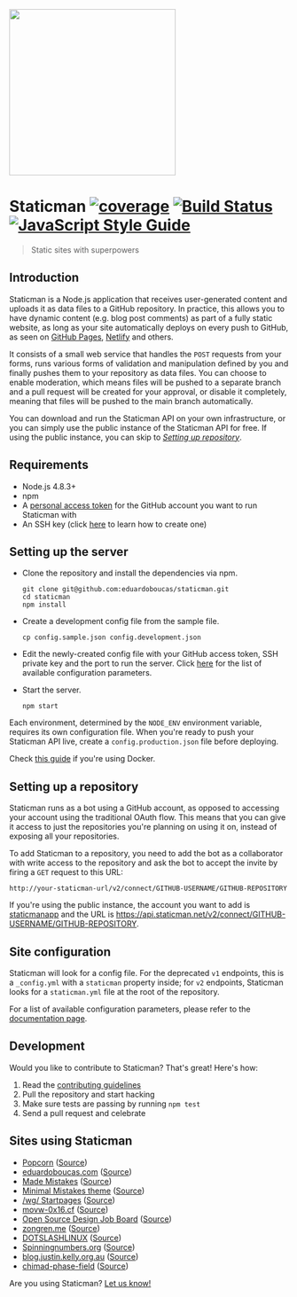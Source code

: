 <img src="logo.png" width="300">

# Staticman [![coverage](https://img.shields.io/badge/coverage-79%25-yellow.svg?style=flat?style=flat-square)](https://github.com/eduardoboucas/staticman) [![Build Status](https://travis-ci.org/eduardoboucas/staticman.svg?branch=master)](https://travis-ci.org/eduardoboucas/staticman) [![JavaScript Style Guide](https://img.shields.io/badge/code_style-standard-brightgreen.svg)](https://standardjs.com)

> Static sites with superpowers

## Introduction

Staticman is a Node.js application that receives user-generated content and uploads it as data files to a GitHub repository. In practice, this allows you to have dynamic content (e.g. blog post comments) as part of a fully static website, as long as your site automatically deploys on every push to GitHub, as seen on [GitHub Pages](https://pages.github.com/), [Netlify](http://netlify.com/) and others.

It consists of a small web service that handles the `POST` requests from your forms, runs various forms of validation and manipulation defined by you and finally pushes them to your repository as data files. You can choose to enable moderation, which means files will be pushed to a separate branch and a pull request will be created for your approval, or disable it completely, meaning that files will be pushed to the main branch automatically.

You can download and run the Staticman API on your own infrastructure, or you can simply use the public instance of the Staticman API for free. If using the public instance, you can skip to *[Setting up repository](#setting-up-a-repository)*.

## Requirements

- Node.js 4.8.3+
- npm
- A [personal access token](https://help.github.com/articles/creating-a-personal-access-token-for-the-command-line/) for the GitHub account you want to run Staticman with
- An SSH key (click [here](https://help.github.com/articles/connecting-to-github-with-ssh/) to learn how to create one)

## Setting up the server

- Clone the repository and install the dependencies via npm.

  ```
  git clone git@github.com:eduardoboucas/staticman.git
  cd staticman
  npm install
  ```

- Create a development config file from the sample file.

  ```
  cp config.sample.json config.development.json
  ```

- Edit the newly-created config file with your GitHub access token, SSH private key and the port to run the server. Click [here](https://staticman.net/docs/api) for the list of available configuration parameters.

- Start the server.

  ```
  npm start
  ```

Each environment, determined by the `NODE_ENV` environment variable, requires its own configuration file. When you're ready to push your Staticman API live, create a `config.production.json` file before deploying.

Check [this guide](docs/docker.md) if you're using Docker.

## Setting up a repository

Staticman runs as a bot using a GitHub account, as opposed to accessing your account using the traditional OAuth flow. This means that you can give it access to just the repositories you're planning on using it on, instead of exposing all your repositories.

To add Staticman to a repository, you need to add the bot as a collaborator with write access to the repository and ask the bot to accept the invite by firing a `GET` request to this URL:

```
http://your-staticman-url/v2/connect/GITHUB-USERNAME/GITHUB-REPOSITORY
```

If you're using the public instance, the account you want to add is [staticmanapp](https://github.com/staticmanapp) and the URL is https://api.staticman.net/v2/connect/GITHUB-USERNAME/GITHUB-REPOSITORY.

## Site configuration

Staticman will look for a config file. For the deprecated `v1` endpoints, this is a  `_config.yml` with a `staticman` property inside; for `v2` endpoints, Staticman looks for a `staticman.yml` file at the root of the repository.

For a list of available configuration parameters, please refer to the [documentation page](https://staticman.net/docs/configuration).

## Development

Would you like to contribute to Staticman? That's great! Here's how:

1. Read the [contributing guidelines](CONTRIBUTING.md)
1. Pull the repository and start hacking
1. Make sure tests are passing by running `npm test`
1. Send a pull request and celebrate

## Sites using Staticman

- [Popcorn](http://popcorn.staticman.net) ([Source](https://github.com/eduardoboucas/popcorn))
- [eduardoboucas.com](https://eduardoboucas.com) ([Source](https://github.com/eduardoboucas/eduardoboucas.github.io))
- [Made Mistakes](https://mademistakes.com/) ([Source](https://github.com/mmistakes/made-mistakes-jekyll))
- [Minimal Mistakes theme](https://mmistakes.github.io/minimal-mistakes/) ([Source](https://github.com/mmistakes/minimal-mistakes))
- [/wg/ Startpages](http://startpages.cf/) ([Source](https://github.com/twentytwoo/startpages.cf))
- [movw-0x16.cf](http://movw-0x16.cf/) ([Source](https://github.com/twentytwoo/movw-0x16))
- [Open Source Design Job Board](http://opensourcedesign.net/jobs/) ([Source](https://github.com/opensourcedesign/jobs/))
- [zongren.me](https://zongren.me/) ([Source](https://gitlab.com/zongren/zongren.gitlab.io/)) 
- [DOTSLASHLINUX](http://www.dotslashlinux.com/) ([Source](https://github.com/firasuke/DOTSLASHLINUX/))
- [Spinningnumbers.org](http://spinningnumbers.org/) ([Source](https://github.com/willymcallister/spinningnumbers))
- [blog.justin.kelly.org.au](https://blog.justin.kelly.org.au/) ([Source](github.com/justinkelly/justinkelly.github.io))
- [chimad-phase-field](https://pages.nist.gov/chimad-phase-field/) ([Source](https://github.com/usnistgov/chimad-phase-field))


Are you using Staticman? [Let us know!](https://github.com/eduardoboucas/staticman/edit/master/README.md)
